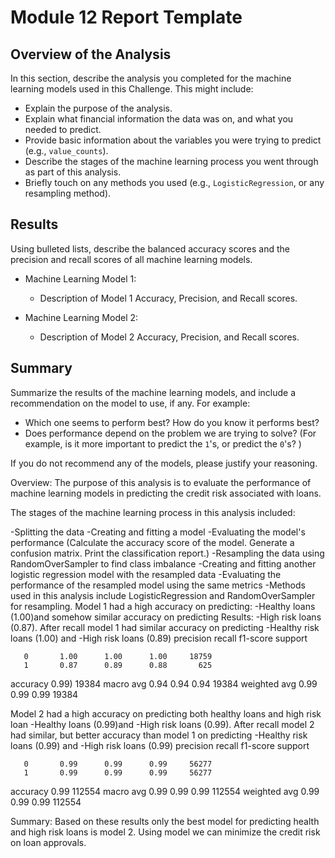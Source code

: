 # Module 12 Report Template

## Overview of the Analysis

In this section, describe the analysis you completed for the machine learning models used in this Challenge. This might include:

* Explain the purpose of the analysis.
* Explain what financial information the data was on, and what you needed to predict.
* Provide basic information about the variables you were trying to predict (e.g., `value_counts`).
* Describe the stages of the machine learning process you went through as part of this analysis.
* Briefly touch on any methods you used (e.g., `LogisticRegression`, or any resampling method).

## Results

Using bulleted lists, describe the balanced accuracy scores and the precision and recall scores of all machine learning models.

* Machine Learning Model 1:
  * Description of Model 1 Accuracy, Precision, and Recall scores.



* Machine Learning Model 2:
  * Description of Model 2 Accuracy, Precision, and Recall scores.

## Summary

Summarize the results of the machine learning models, and include a recommendation on the model to use, if any. For example:
* Which one seems to perform best? How do you know it performs best?
* Does performance depend on the problem we are trying to solve? (For example, is it more important to predict the `1`'s, or predict the `0`'s? )

If you do not recommend any of the models, please justify your reasoning.

Overview: The purpose of this analysis is to evaluate the performance of machine learning models 
in predicting the credit risk associated with loans.

The stages of the machine learning process in this analysis included:

-Splitting the data 
-Creating and fitting a model 
-Evaluating the model's performance 
(Calculate the accuracy score of the model. 
Generate a confusion matrix. 
Print the classification report.) 
-Resampling the data using RandomOverSampler to find class imbalance 
-Creating and fitting another logistic regression model with the resampled data 
-Evaluating the performance of the resampled model using the same metrics 
-Methods used in this analysis include LogisticRegression and RandomOverSampler for resampling. 
Model 1 had a high accuracy on predicting: -Healthy loans (1.00)and somehow similar accuracy on predicting 
Results:
-High risk loans (0.87). After recall model 1 had similar accuracy on predicting 
-Healthy risk loans (1.00) and -High risk loans (0.89) precision recall f1-score support

       0       1.00      1.00      1.00     18759
       1       0.87      0.89      0.88       625

accuracy                           0.99)     19384
macro avg 0.94 0.94 0.94 19384 weighted avg 0.99 0.99 0.99 19384

Model 2 had a high accuracy on predicting both healthy loans and high risk loan 
-Healthy loans (0.99)and
-High risk loans (0.99). After recall model 2 had similar, but better accuracy than model 1 on predicting 
-Healthy risk loans (0.99) and 
-High risk loans (0.99) precision recall f1-score support

       0       0.99      0.99      0.99     56277
       1       0.99      0.99      0.99     56277

accuracy                           0.99    112554
macro avg 0.99 0.99 0.99 112554 weighted avg 0.99 0.99 0.99 112554 

Summary:
Based on these results only the best model for predicting health and high risk loans is model 2. 
Using model we can minimize the credit risk on loan approvals.

